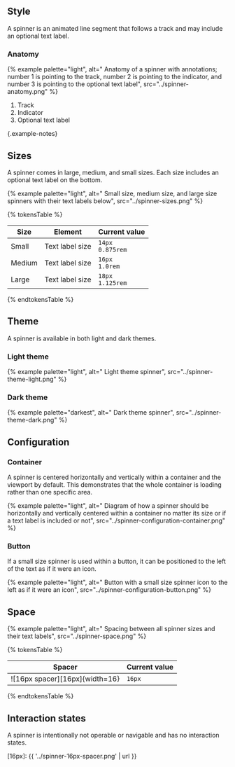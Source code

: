 

## Style

A spinner is an animated line segment that follows a track and may include an 
optional text label.

### Anatomy
{% example palette="light",
          alt=" Anatomy of a spinner with annotations; number 1 is pointing to the track, number 2 is pointing to the indicator, and number 3 is pointing to the optional text label",
          src="../spinner-anatomy.png" %}

1) Track
2) Indicator
3) Optional text label

{.example-notes}



## Sizes

A spinner comes in large, medium, and small sizes. Each size includes an 
optional text label on the bottom.

{% example palette="light",
          alt=" Small size, medium size, and large size spinners with their text labels below",
          src="../spinner-sizes.png" %}

{% tokensTable %}

| Size   | Element         | Current value        |
| ------ | --------------- | -------------------- |
| Small  | Text label size | `14px`<br>`0.875rem` |
| Medium | Text label size | `16px`<br>`1.0rem`   |
| Large  | Text label size | `18px`<br>`1.125rem` |

{% endtokensTable %}



## Theme

A spinner is available in both light and dark themes.

### Light theme

{% example palette="light",
          alt=" Light theme spinner",
          src="../spinner-theme-light.png" %}

### Dark theme

{% example palette="darkest",
          alt=" Dark theme spinner",
          src="../spinner-theme-dark.png" %}



## Configuration
### Container

A spinner is centered horizontally and vertically within a container and the 
viewport by default. This demonstrates that the whole container is loading 
rather than one specific area.

{% example palette="light",
          alt=" Diagram of how a spinner should be horizontally and vertically centered within a container no matter its size or if a text label is included or not",
          src="../spinner-configuration-container.png" %}

### Button

If a small size spinner is used within a button, it can be positioned to the 
left of the text as if it were an icon.

{% example palette="light",
          alt=" Button with a small size spinner icon to the left as if it were an icon",
          src="../spinner-configuration-button.png" %}

## Space

{% example palette="light",
          alt=" Spacing between all spinner sizes and their text labels",
          src="../spinner-space.png" %}

{% tokensTable %}

| Spacer                         | Current value |
| ------------------------------ | ------------- |
| ![16px spacer][16px]{width=16} | `16px`        |

{% endtokensTable %}

## Interaction states

A spinner is intentionally not operable or navigable and has no interaction 
states.

[16px]: {{ '../spinner-16px-spacer.png' | url }}
